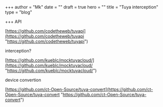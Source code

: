 +++
author = "Mk"
date = ""
draft = true
hero = ""
title = "Tuya interception"
type = "blog"

+++
API

[https://github.com/codetheweb/tuyapi](https://github.com/codetheweb/tuyapi "https://github.com/codetheweb/tuyapi")

interception?

[https://github.com/kueblc/mocktuyacloud/](https://github.com/kueblc/mocktuyacloud/ "https://github.com/kueblc/mocktuyacloud/")

device convertion

[https://github.com/ct-Open-Source/tuya-convert](https://github.com/ct-Open-Source/tuya-convert "https://github.com/ct-Open-Source/tuya-convert")